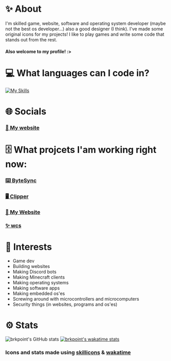
# ✨ About
I'm skilled game, website, software and operating system developer (maybe not the best os developer...) also a good designer (I think). I've made some original icons for my projects! I like to play games and write some code that stands out from the rest.
#### Also welcome to my profile! :>
# 💻 What languages can I code in?
[![My Skills](https://skillicons.dev/icons?i=js,nodejs,html,css,python,java,cs,cpp,c,swift,lua)]()
# 🌐 Socials
### [🤩 My website](https://brkpoint.github.io)
# 🗄️ What projcets I'am working right now:
### [⌨️ ByteSync](https://github.com/brkpoint/TerminalEditor)
### [🖥️ Clipper](https://github.com/brkpoint/Clipper-MacOS)
### [🤩 My Website](https://github.com/brkpoint/ShibabOfficial.github.io)
### [✨ wcs](https://github.com/brkpoint/CSS-Web-Stylizer)
# 🔭 Interests
- Game dev
- Building websites
- Making Discord bots
- Making Minecraft clients
- Making operating systems
- Making software apps
- Making embedded os'es
- Screwing around with microcontrollers and microcomputers
- Security things (in websites, programs and os'es)
# ⚙ Stats
![brkpoint's GitHub stats](https://github-readme-stats.vercel.app/api?username=brkpoint&show_icons=true&theme=apprentice)
[![brkpoint's wakatime stats](https://github-readme-stats.vercel.app/api/wakatime?username=@brkpoint&show_icons=true&theme=apprentice)]()
### Icons and stats made using [skillicons](https://skillicons.dev) & [wakatime](https://wakatime.com)
